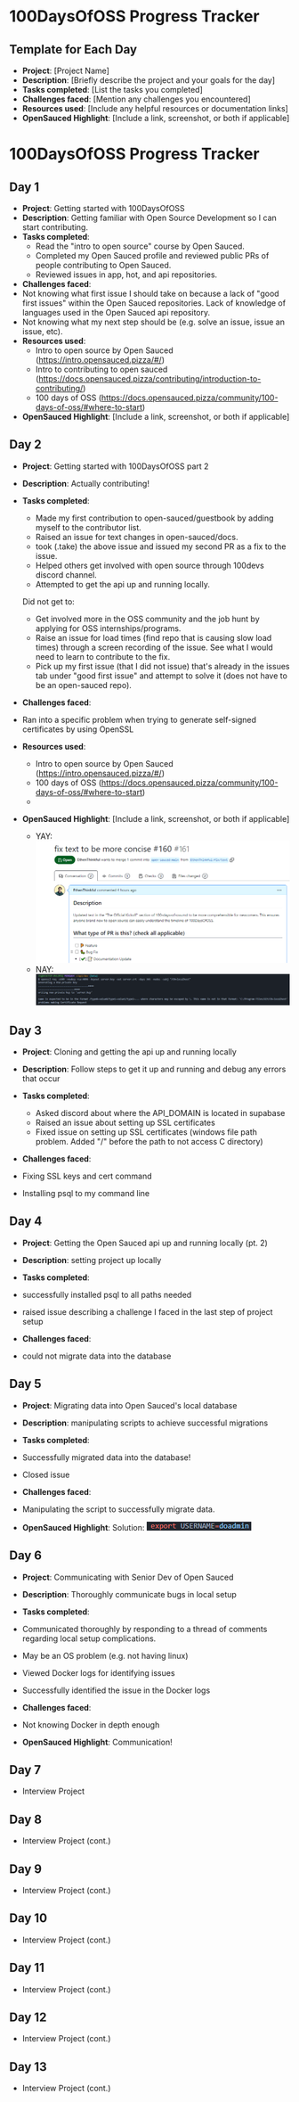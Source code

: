 # 100DaysOfOSS Progress Tracker

## Template for Each Day

- **Project**: [Project Name]
- **Description**: [Briefly describe the project and your goals for the day]
- **Tasks completed**: [List the tasks you completed]
- **Challenges faced**: [Mention any challenges you encountered]
- **Resources used**: [Include any helpful resources or documentation links]
- **OpenSauced Highlight**: [Include a link, screenshot, or both if applicable]

# 100DaysOfOSS Progress Tracker

## Day 1

- **Project**: Getting started with 100DaysOfOSS
- **Description**: Getting familiar with Open Source Development so I can start contributing.
- **Tasks completed**: 
  - Read the "intro to open source" course by Open Sauced.
  - Completed my Open Sauced profile and reviewed public PRs of people contributing to Open Sauced.
  - Reviewed issues in app, hot, and api repositories. 
- **Challenges faced**: 
- Not knowing what first issue I should take on because a lack of "good first issues" within the Open Sauced repositories. Lack of knowledge of languages used in the Open Sauced api repository. 
- Not knowing what my next step should be (e.g. solve an issue, issue an issue, etc).
- **Resources used**: 
  - Intro to open source by Open Sauced (https://intro.opensauced.pizza/#/)
  - Intro to contributing to open sauced (https://docs.opensauced.pizza/contributing/introduction-to-contributing/)
  - 100 days of OSS (https://docs.opensauced.pizza/community/100-days-of-oss/#where-to-start)
- **OpenSauced Highlight**: [Include a link, screenshot, or both if applicable]

## Day 2

- **Project**: Getting started with 100DaysOfOSS part 2
- **Description**: Actually contributing!
- **Tasks completed**: 
  - Made my first contribution to open-sauced/guestbook by adding myself to the contributor list.
  - Raised an issue for text changes in open-sauced/docs.
  - took (.take) the above issue and issued my second PR as a fix to the issue.
  - Helped others get involved with open source through 100devs discord channel.
  - Attempted to get the api up and running locally.
  
  Did not get to:
  - Get involved more in the OSS community and the job hunt by applying for OSS internships/programs.
  - Raise an issue for load times (find repo that is causing slow load times) through a screen recording of the issue. See what I would need to learn to contribute to the fix.
  - Pick up my first issue (that I did not issue) that's already in the issues tab under "good first issue" and attempt to solve it (does not have to be an open-sauced repo).
  
- **Challenges faced**: 
- Ran into a specific problem when trying to generate self-signed certificates by using OpenSSL
  
- **Resources used**: 
  - Intro to open source by Open Sauced (https://intro.opensauced.pizza/#/)
  - 100 days of OSS (https://docs.opensauced.pizza/community/100-days-of-oss/#where-to-start)
  - 
- **OpenSauced Highlight**: [Include a link, screenshot, or both if applicable]
  - YAY: ![first issue/pr](img/journal-day-2.PNG)
  - NAY: ![rejected SSL cert](img/error1.PNG)

## Day 3

- **Project**: Cloning and getting the api up and running locally 
- **Description**: Follow steps to get it up and running and debug any errors that occur
- **Tasks completed**: 
  - Asked discord about where the API_DOMAIN is located in supabase
  - Raised an issue about setting up SSL certificates
  - Fixed issue on setting up SSL certificates (windows file path problem. Added "/" before the path to not access C directory)
  
- **Challenges faced**: 
- Fixing SSL keys and cert command 
- Installing psql to my command line 

## Day 4

- **Project**: Getting the Open Sauced api up and running locally (pt. 2) 
- **Description**: setting project up locally
- **Tasks completed**: 
- successfully installed psql to all paths needed
- raised issue describing a challenge I faced in the last step of project setup

- **Challenges faced**: 
-  could not migrate data into the database 

## Day 5

- **Project**: Migrating data into Open Sauced's local database
- **Description**: manipulating scripts to achieve successful migrations
- **Tasks completed**: 
- Successfully migrated data into the database!
- Closed issue

- **Challenges faced**: 
-  Manipulating the script to successfully migrate data. 

- **OpenSauced Highlight**:
Solution: ![solution](img/journal-day-5.PNG)

## Day 6

- **Project**: Communicating with Senior Dev of Open Sauced
- **Description**: Thoroughly communicate bugs in local setup
- **Tasks completed**: 
- Communicated thoroughly by responding to a thread of comments regarding local setup complications.
- May be an OS problem (e.g. not having linux)
- Viewed Docker logs for identifying issues
- Successfully identified the issue in the Docker logs

- **Challenges faced**: 
-  Not knowing Docker in depth enough 

- **OpenSauced Highlight**: Communication!

## Day 7

- Interview Project 

## Day 8

- Interview Project (cont.)

## Day 9

- Interview Project (cont.)

## Day 10

- Interview Project (cont.)

## Day 11

- Interview Project (cont.)

## Day 12

- Interview Project (cont.)

## Day 13

- Interview Project (cont.)


